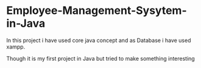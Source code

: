 # Employee-Management-Sysytem-in-Java

In this project i have used core java concept and as Database i have used xampp.

Though it is my first project in Java but tried to make something interesting
